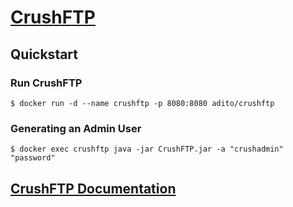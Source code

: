 # [CrushFTP](http://www.crushftp.com)

## Quickstart

### Run CrushFTP

```console
$ docker run -d --name crushftp -p 8080:8080 adito/crushftp
```

### Generating an Admin User

```console
$ docker exec crushftp java -jar CrushFTP.jar -a "crushadmin" "password"
```

## [CrushFTP Documentation](http://crushftp.com/crush8wiki/)